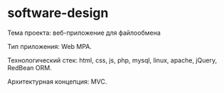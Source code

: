 # software-design

Тема проекта: веб-приложение для файлообмена

Тип приложения: Web MPA.

Технологический стек: html, css, js, php, mysql, linux, apache, jQuery, RedBean ORM.

Архитектурная концепция: MVC.
